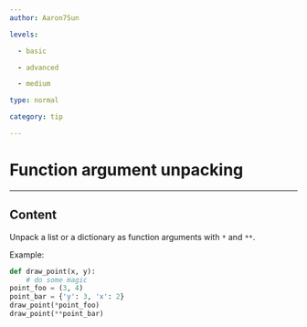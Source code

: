 ```yaml
---
author: Aaron7Sun

levels:

  - basic

  - advanced

  - medium

type: normal

category: tip

---
```

# Function argument unpacking

---
## Content

Unpack a list or a dictionary as function arguments with `*` and `**`.

Example:
```python
def draw_point(x, y):
    # do some magic
point_foo = (3, 4)
point_bar = {'y': 3, 'x': 2}
draw_point(*point_foo)
draw_point(**point_bar)
```